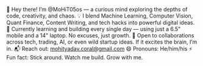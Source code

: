 👋 Hey there! I’m @MoHiT05os — a curious mind exploring the depths of code, creativity, and chaos.
💡 I blend Machine Learning, Computer Vision, Quant Finance, Content Writing, and tech hacks into powerful digital ideas.
🧠 Currently learning and building every single day — using just a 6.5" mobile and a 14" laptop. No excuses, just growth.
🤝 Open to collaborations across tech, trading, AI, or even wild startup ideas. If it excites the brain, I’m in.
📬 Reach out: mohityadav.coral@gmail.com
😄 Pronouns: He/him/his
⚡ Fun fact: Stick around. Watch me build. Grow with me.


<!---
MoHiT05os/MoHiT05os is a ✨ special ✨ repository because its `README.md` (this file) appears on your GitHub profile.
You can click the Preview link to take a look at your changes.
--->
